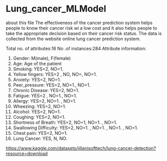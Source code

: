 # Lung_cancer_MLModel
about this file
The effectiveness of the cancer prediction system helps people to know their cancer risk wi a low cost and it also helps people to take the appropriate decision based on their cancer risk status. The data is collected from the website online lung cancer prediction system.

Total no. of attributes:16 No .of instances:284 Attribute information: 
 1. Gender: M(male), F(female) 
 2. Age: Age of the patient 
 3. Smoking: YES=2, NO=1.
 4. Yellow fingers: YES=2 , NO, NO=, NO=1. 
 5. Anxiety: YES=2, NO=1. 
 6. Peer_pressure: YES=2, NO=1., NO=1. 
 7. Chronic Disease: YES=2, NO=1. 
 8. Fatigue: YES=2 , NO=1., NO=1. 
 9. Allergy: YES=2, NO=1. , NO=1. 
 10. Wheezing: YES=2, NO=1. 
 11. Alcohol: YES=2, NO=1. 
 12. Coughing: YES=2, NO=1. 
 13. Shortness of Breath: YES=2, NO=1, NO=1. , NO=1. 
 14. Swallowing Difficulty: YES=2, NO=1. , NO=1. , NO=1. , NO=1. 
 15. Chest pain: YES=2, NO=1. 
 16. Lung Cancer: YES, N, NO.
 
 https://www.kaggle.com/datasets/jillanisofttech/lung-cancer-detection?resource=download